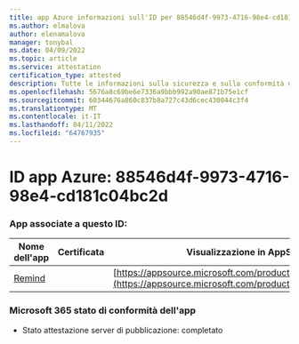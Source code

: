 ```yaml
---
title: app Azure informazioni sull'ID per 88546d4f-9973-4716-98e4-cd181c04bc2d
ms.author: elmalova
author: elenamalova
manager: tonybal
ms.date: 04/09/2022
ms.topic: article
ms.service: attestation
certification_type: attested
description: Tutte le informazioni sulla sicurezza e sulla conformità disponibili per 88546d4f-9973-4716-98e4-cd181c04bc2d.
ms.openlocfilehash: 5676a8c69be6e7336a9bbb992a90ae871b75e1cf
ms.sourcegitcommit: 60344676a860c837b8a727c43d6cec430044c3f4
ms.translationtype: MT
ms.contentlocale: it-IT
ms.lasthandoff: 04/11/2022
ms.locfileid: "64767935"
---
```

# <a name="azure-app-id-88546d4f-9973-4716-98e4-cd181c04bc2d"></a>ID app Azure: 88546d4f-9973-4716-98e4-cd181c04bc2d


### <a name="apps-associated-with-this-id"></a>App associate a questo ID:
| **Nome dell'app** | **Certificata** | **Visualizzazione in AppSource** |
|--------------|---------------|-----------------------|
| [Remind](../forward/WA200001444.md) |  | [https://appsource.microsoft.com/product/office/WA200001444](https://appsource.microsoft.com/product/office/WA200001444) |

### <a name="microsoft-365-app-compliance-status"></a>Microsoft 365 stato di conformità dell'app
- Stato attestazione server di pubblicazione: completato
